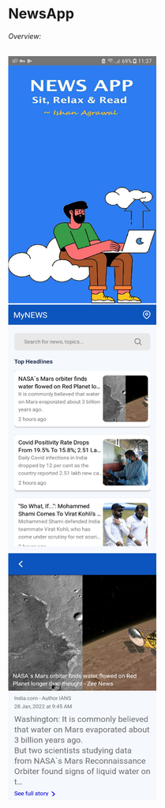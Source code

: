 # NewsApp

###### Overview:

<p align="left">
<img src="/1.jpeg" width="300" height="500"/>
<img src="/2.jpeg" width="300" height="500"/>
<img src="/3.jpeg" width="300" height="500"/>
</p>
